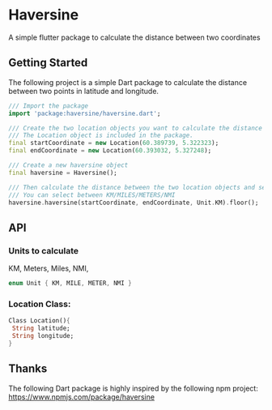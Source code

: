 # Haversine

A simple flutter package to calculate the distance between two coordinates

## Getting Started

The following project is a simple Dart package to calculate the distance between two points in latitude and longitude.

```dart
/// Import the package
import 'package:haversine/haversine.dart';

/// Create the two location objects you want to calculate the distance between.
/// The Location object is included in the package. 
final startCoordinate = new Location(60.389739, 5.322323);
final endCoordinate = new Location(60.393032, 5.327248);

/// Create a new haversine object
final haversine = Haversine();

/// Then calculate the distance between the two location objects and set a unit.
/// You can select between KM/MILES/METERS/NMI
haversine.haversine(startCoordinate, endCoordinate, Unit.KM).floor();
 ```

 ## API

 ### Units to calculate
 KM, Meters, Miles, NMI,

 ```Dart
enum Unit { KM, MILE, METER, NMI }
 ```

 ### Location Class: 

```Dart
Class Location(){
 String latitude;
 String longitude;
}
```





## Thanks

The following Dart package is highly inspired by the following npm project: https://www.npmjs.com/package/haversine